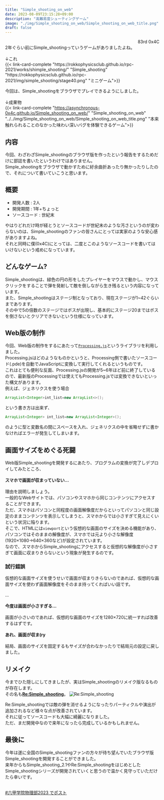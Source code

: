 ```yaml
---
title: "Simple_shooting_on_web"
date: 2023-08-09T23:15:28+09:00
description: "高難易度シューティングゲーム"
image: "./img/Simple_shooting_on_web/Simple_shooting_on_web_title.png"
draft: false
---
```


<div align="right">83rd 0x4C</div>
2年ぐらい前にSimple_shootingっていうゲームがありましたよね。<br>
<br>
↓これ
<br>
{{< link-card-complete "https://rokkophysicsclub.github.io/rpc-2021/works/shimple_shooting/" "Simple_shooting" "https://rokkophysicsclub.github.io/rpc-2021/img/simple_shooting/stage40.png" "ミニゲーム">}}

今回は、Simple_shootingをブラウザでプレイできるようにしました。<br>
<br>
↓成果物
<br>
{{< link-card-complete "https://asynchronous-0x4c.github.io/Simple_shooting_on_web/" "Simple_shooting_on_web" "../../img/Simple_shooting_on_web/Simple_shooting_on_web_title.png" "本来触れられることのなかった味わい深いバグを体験できるゲーム">}}

## 内容
今回、わざわざSimple_shootingのブラウザ版を作ったという報告をするためだけに部誌を書いたというわけではありません。<br>
Simple_shootingをブラウザで動かすために紆余曲折あったり無かったりしたので、それについて書いていこうと思います。

## 概要
- 開発人数 : 2人
- 開発期間 : 1年+ちょっと
- ソースコード : 世紀末

やはりどれだけ時が経とうとソースコードが世紀末のような汚さというのが変わらないのは、Simple_shootingのファンの皆さんにとっては実家のような安心感がありますよね。<br>
それと同時に僕(0x4C)にとっては、二度とこのようなソースコードを書いてはいけないという戒めになっています。

## どんなゲーム?
Simple_shootingは、緑色の円の形をしたプレイヤーをマウスで動かし、マウスクリックをすることで弾を発射して敵を倒しながら生き残るという内容になっています。<br>
また、Simple_shootingはステージ制となっており、現在ステージが1~42ぐらいまであります。<br>
その中で5の倍数のステージではボスが出現し、基本的にステージ20まではボスを倒さないとクリアできないという仕様になっています。

## Web版の制作
今回、Web版の制作をするにあたって[`Processing.js`](https://github.com/processing-js/processing-js)というライブラリを利用しました。<br>
Processing.jsはどのようなものかというと、Processing側で書いたソースコード(.pde)を自動でJavaScriptに変換して実行してくれるというものです。<br>
これはとても便利な反面、Processing.jsの開発が5~6年ほど前に終了しているので、最新版のProcessingでは使えてもProcessing.jsでは変換できないといった構文があります。<br>
例えば、ジェネリクスを使う場合
```java
ArrayList<Integer>int_list=new ArrayList<>();
```
という書き方は出来ず、
```java
ArrayList<Integer> int_list=new ArrayList<Integer>();
```
のように型と変数名の間にスペースを入れ、ジェネリクスの中を省略せずに書かなければエラーが発生してしまいます。

## 画面サイズをめぐる死闘
Web版Simple_shootingを開発するにあたり、プログラムの変換が完了しデプロイしてみたところ、<br>
<br>
**スマホで画面が収まっていない...**<br>
<br>
理由を説明しましょう。<br>
一般的なWebサイトでは、パソコンやスマホから同じコンテンツにアクセスすることができます。<br>
ただ、スマホはパソコンと同程度の画面解像度だからといってパソコンと同じ設定のままコンテンツを表示してしまうと、スマホからでは小さすぎて見えにくいという状況に陥ります。<br>
そこで、HTMLには`viewport`という仮想的な画面のサイズを決める機能があり、パソコンではそのままの解像度が、スマホでは元より小さな解像度(1920×1080→640×360など)が設定されています。<br>
なので、スマホからSimple_shootingにアクセスすると仮想的な解像度が小さすぎて画面に収まりきらないという現象が発生するのです。

### 試行錯誤
仮想的な画面サイズを使うせいで画面が収まりきらないのであれば、仮想的な画面サイズを使わず画面解像度をそのまま持ってくればいい話です。<br>
<br>
...<br>
<br>
**今度は画面が小さすぎる...**<br>
<br>
画面が小さいのであれば、仮想的な画面のサイズを1280×720に統一すれば改善するはずです。<br>
<br>
**あれ、画面が収ま(ry**<br>
<br>
結局、画面のサイズを固定するもサイズが合わなかったりで結局元の設定に戻しました。

## リメイク
今までひた隠しにしてきましたが、実はSimple_shootingのリメイク版なるものが存在します。<br>
その名も[**Re:Simple_shooting**](https://asynchronous-0x4c.github.io/Simple_shooting_on_web/Simple_shooting/)。
![Re:Simple_shooting](../../img/Simple_shooting_on_web/Re_SS.avif)

Re:Simple_shootingでは敵の弾を消せるようになったりパーティクルや演出が追加されるなど様々な点が改善されています。<br>
それに従ってソースコードも大幅に綺麗になりました。<br>
ただ、まだ開発中なので来年になったら完成しているかもしれません。

## 最後に
今年は遂に全国のSimple_shootingファンの方々が待ち望んでいたブラウザ版Simple_shootingを開発することができました。<br>
来年からもSimple_shooting_2.1やRe:Simple_shootingをはじめとしたSimple_shootingシリーズが開発されていくと思うので温かく見守っていただけたら幸いです。

<br>
<a href="https://twitter.com/share?ref_src=twsrc%5Etfw" class="twitter-share-button" data-hashtags="六甲学院物理部2023" data-lang="ja" data-show-count="false">#六甲学院物理部2023 でポスト</a><script async src="https://platform.twitter.com/widgets.js" charset="utf-8"></script>